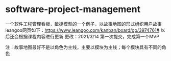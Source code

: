 # software-project-management
一个软件工程管理看板，敏捷模型的一个例子，以故事地图的形式组织用户故事
leangoo网页如下：https://www.leangoo.com/kanban/board/go/3974761#
以后还会根据课程内容进行更新
更改：2021/3/14 第一次提交，完成第一个MVP

注：故事地图最好不是以角色为主线，主要以模块为主线；每个模块具有不同的角色
